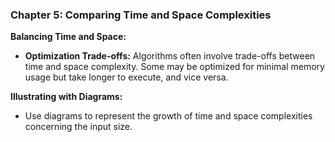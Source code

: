 
### Chapter 5: Comparing Time and Space Complexities

**Balancing Time and Space:**
- **Optimization Trade-offs:** Algorithms often involve trade-offs between time and space complexity. Some may be optimized for minimal memory usage but take longer to execute, and vice versa.

**Illustrating with Diagrams:**
- Use diagrams to represent the growth of time and space complexities concerning the input size.
 